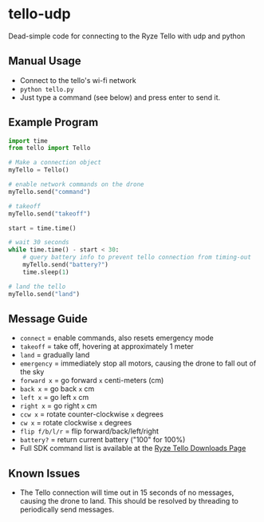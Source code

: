 # tello-udp
Dead-simple code for connecting to the Ryze Tello with udp and python

## Manual Usage
* Connect to the tello's wi-fi network
* ```python tello.py ```
* Just type a command (see below) and press enter to send it.

## Example Program
```python
import time
from tello import Tello

# Make a connection object
myTello = Tello()

# enable network commands on the drone
myTello.send("command")

# takeoff
myTello.send("takeoff")

start = time.time()

# wait 30 seconds
while time.time() - start < 30:
    # query battery info to prevent tello connection from timing-out
    myTello.send("battery?")
    time.sleep(1)

# land the tello
myTello.send("land")

```

## Message Guide
* ```connect``` = enable commands, also resets emergency mode
* ```takeoff``` = take off, hovering at approximately 1 meter
* ```land``` = gradually land
* ```emergency``` = immediately stop all motors, causing the drone to fall out of the sky
* ```forward x``` = go forward ```x``` centi-meters (cm)
* ```back x``` = go back ```x``` cm
* ```left x``` = go left ```x``` cm
* ```right x``` = go right ```x``` cm
* ```ccw x``` = rotate counter-clockwise ```x``` degrees
* ```cw x``` = rotate clockwise ```x``` degrees
* ```flip f/b/l/r``` = flip forward/back/left/right
* ```battery?``` = return current battery ("100" for 100%)
* Full SDK command list is available at the [Ryze Tello Downloads Page](https://www.ryzerobotics.com/tello/downloads)


## Known Issues
* The Tello connection will time out in 15 seconds of no messages, causing the drone to land.
This should be resolved by threading to periodically send messages.

